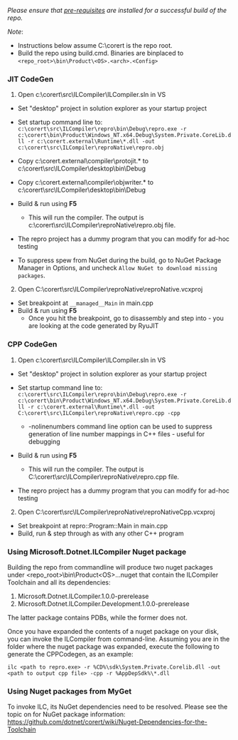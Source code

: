 _Please ensure that [pre-requisites](prerequisites-for-building.md) are installed for a successful build of the repo._

_Note_:

* Instructions below assume C:\corert is the repo root.
* Build the repo using build.cmd. Binaries are binplaced to ```<repo_root>\bin\Product\<OS>.<arch>.<Config>```

### JIT CodeGen

1. Open c:\corert\src\ILCompiler\ILCompiler.sln in VS

  - Set "desktop" project in solution explorer as your startup project

  - Set startup command line to:
`c:\corert\src\ILCompiler\repro\bin\Debug\repro.exe -r c:\corert\bin\Product\Windows_NT.x64.Debug\System.Private.CoreLib.dll -r c:\corert.external\Runtime\*.dll -out c:\corert\src\ILCompiler\reproNative\repro.obj`

  - Copy c:\corert.external\compiler\protojit.* to c:\corert\src\ILCompiler\desktop\bin\Debug
  - Copy c:\corert.external\compiler\objwriter.* to c:\corert\src\ILCompiler\desktop\bin\Debug
  - Build & run using **F5**
    - This will run the compiler. The output is c:\corert\src\ILCompiler\reproNative\repro.obj file.

  - The repro project has a dummy program that you can modify for ad-hoc testing

  - To suppress spew from NuGet during the build, go to NuGet Package Manager in Options, and uncheck `Allow NuGet to download missing packages`.

2. Open C:\corert\src\ILCompiler\reproNative\reproNative.vcxproj

  - Set breakpoint at ```__managed__Main``` in main.cpp
  - Build & run using **F5**
    - Once you hit the breakpoint, go to disassembly and step into - you are looking at the code generated by RyuJIT


### CPP CodeGen

1. Open c:\corert\src\ILCompiler\ILCompiler.sln in VS

  - Set "desktop" project in solution explorer as your startup project

  - Set startup command line to:
`c:\corert\src\ILCompiler\repro\bin\Debug\repro.exe -r c:\corert\bin\Product\Windows_NT.x64.Debug\System.Private.CoreLib.dll -r c:\corert.external\Runtime\*.dll -out C:\corert\src\ILCompiler\reproNative\repro.cpp -cpp`

    - -nolinenumbers command line option can be used to suppress generation of line number mappings in C++ files - useful for debugging

  - Build & run using **F5**
    - This will run the compiler. The output is C:\corert\src\ILCompiler\reproNative\repro.cpp file.

  - The repro project has a dummy program that you can modify for ad-hoc testing

2. Open C:\corert\src\ILCompiler\reproNative\reproNativeCpp.vcxproj

  - Set breakpoint at repro::Program::Main in main.cpp
  - Build, run & step through as with any other C++ program

### Using Microsoft.Dotnet.ILCompiler Nuget package

Building the repo from commandline will produce two nuget packages under <repo_root>\bin\Product\<OS>.<Arch>.<Config>\.nuget that contain the ILCompiler Toolchain and all its dependencies:

1. Microsoft.Dotnet.ILCompiler.1.0.0-prerelease
2. Microsoft.Dotnet.ILCompiler.Development.1.0.0-prerelease

The latter package contains PDBs, while the former does not.

Once you have expanded the contents of a nuget package on your disk, you can invoke the ILCompiler from command-line. Assuming you are in the folder where the nuget package was expanded, execute the following to generate the CPPCodegen, as an example:

`ilc <path to repro.exe> -r %CD%\sdk\System.Private.Corelib.dll -out <path to output cpp file> -cpp -r %AppDepSdk%\*.dll`

### Using Nuget packages from MyGet

To invoke ILC, its NuGet dependencies need to be resolved. Please see the topic on for NuGet package information:
https://github.com/dotnet/corert/wiki/Nuget-Dependencies-for-the-Toolchain
